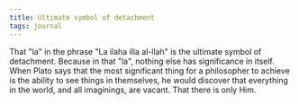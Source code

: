 ```yaml
---
title: Ultimate symbol of detachment
tags: journal
---
```


That "la" in the phrase "La ilaha illa al-llah" is the ultimate symbol
of detachment.  Because in that "la", nothing else has significance in
itself.  When Plato says that the most significant thing for a
philosopher to achieve is the ability to see things in themselves, he
would discover that everything in the world, and all imaginings, are
vacant.  That there is only Him.


